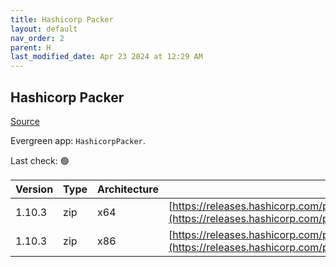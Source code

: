 ```yaml
---
title: Hashicorp Packer
layout: default
nav_order: 2
parent: H
last_modified_date: Apr 23 2024 at 12:29 AM
---
```


## Hashicorp Packer

[Source](https://packer.io/)

Evergreen app: `HashicorpPacker`. 

Last check: 🟢

| Version | Type | Architecture | URI                                                                                                                                                          |
| ------- | ---- | ------------ | ------------------------------------------------------------------------------------------------------------------------------------------------------------ |
| 1.10.3  | zip  | x64          | [https://releases.hashicorp.com/packer/1.10.3/packer_1.10.3_windows_amd64.zip](https://releases.hashicorp.com/packer/1.10.3/packer_1.10.3_windows_amd64.zip) |
| 1.10.3  | zip  | x86          | [https://releases.hashicorp.com/packer/1.10.3/packer_1.10.3_windows_386.zip](https://releases.hashicorp.com/packer/1.10.3/packer_1.10.3_windows_386.zip)     |
